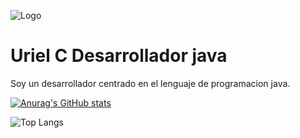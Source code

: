 


![Logo](https://github.com/user-attachments/assets/6fab0057-42a9-4f00-98ed-97aa7e1a61d8)


# Uriel C Desarrollador java

Soy un desarrollador centrado en el lenguaje de programacion java.






[![Anurag's GitHub stats](https://github-readme-stats.vercel.app/api?username=EncodeGeminis)](https://github.com/anuraghazra/github-readme-stats)

![Top Langs](https://github-readme-stats.vercel.app/api/top-langs/?username=EncodeGeminis&layout=compact)
